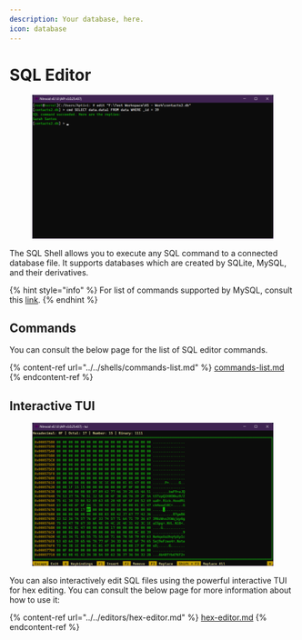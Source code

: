 ```yaml
---
description: Your database, here.
icon: database
---
```


# SQL Editor

<figure><img src="../../../../.gitbook/assets/021-sqleditorcli.png" alt=""><figcaption></figcaption></figure>

The SQL Shell allows you to execute any SQL command to a connected database file. It supports databases which are created by SQLite, MySQL, and their derivatives.

{% hint style="info" %}
For list of commands supported by MySQL, consult this [link](https://dev.mysql.com/doc/refman/8.0/en/sql-statements.html).
{% endhint %}

## Commands

You can consult the below page for the list of SQL editor commands.

{% content-ref url="../../shells/commands-list.md" %}
[commands-list.md](../../shells/commands-list.md)
{% endcontent-ref %}

## Interactive TUI

<figure><img src="../../../../.gitbook/assets/022-sqleditortui.png" alt=""><figcaption></figcaption></figure>

You can also interactively edit SQL files using the powerful interactive TUI for hex editing. You can consult the below page for more information about how to use it:

{% content-ref url="../../editors/hex-editor.md" %}
[hex-editor.md](../../editors/hex-editor.md)
{% endcontent-ref %}
